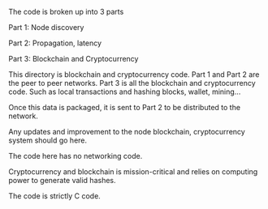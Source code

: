 The code is broken up into 3 parts

Part 1: Node discovery

Part 2: Propagation, latency

Part 3: Blockchain and Cryptocurrency

This directory is blockchain and cryptocurrency code. Part 1 and Part 2 are the peer to peer networks. Part 3 is all the blockchain and cryptocurrency code. Such as local transactions and hashing blocks, wallet, mining...

Once this data is packaged, it is sent to Part 2 to be distributed to the network.

Any updates and improvement to the node blockchain, cryptocurrency system should go here.

The code here has no networking code.

Cryptocurrency and blockchain is mission-critical and relies on computing power to generate valid hashes.

The code is strictly C code.
